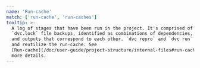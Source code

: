```yaml
---
name: 'Run-cache'
match: ['run-cache', 'run-caches']
tooltip: >-
  A log of stages that have been run in the project. It's comprised of
  `dvc.lock` file backups, identified as combinations of dependencies, commands,
  and outputs that correspond to each other. `dvc repro` and `dvc run` populate
  and reutilize the run-cache. See
  [Run-cache](/doc/user-guide/project-structure/internal-files#run-cache) for
  more details.
---
```

